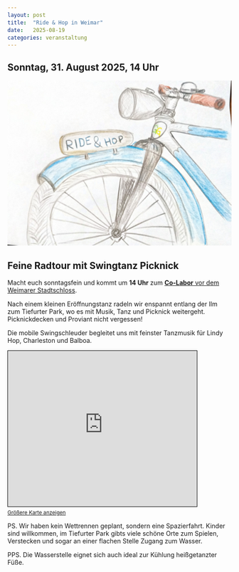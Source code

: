 ```yaml
---
layout: post
title:  "Ride & Hop in Weimar"
date:   2025-08-19
categories: veranstaltung
---
```


## Sonntag, 31. August 2025, 14 Uhr
![](./images/ride-n-hop.jpg)
## Feine Radtour mit Swingtanz Picknick

Macht euch sonntagsfein und kommt um **14 Uhr** zum [**Co-Labor** vor dem Weimarer Stadtschloss](https://www.klassik-stiftung.de/ihr-besuch/themenjahre/auf-bruch/co-labor/#c25478).

Nach einem kleinen Eröffnungstanz radeln wir enspannt entlang der Ilm zum Tiefurter Park, wo es mit Musik, Tanz und Picknick weitergeht. Picknickdecken und Proviant nicht vergessen!

Die mobile Swingschleuder begleitet uns mit feinster Tanzmusik für Lindy Hop, Charleston und Balboa.

<iframe width="425" height="350" src="https://www.openstreetmap.org/export/embed.html?bbox=11.328207850456238%2C50.97870282591961%2C11.336227655410768%2C50.981310172702415&amp;layer=cyclosm&amp;marker=50.98000651980218%2C11.332220435142517" style="border: 1px solid black"></iframe><br/><small><a href="https://www.openstreetmap.org/?mlat=50.980007&amp;mlon=11.332220#map=18/50.980007/11.332218&amp;layers=Y">Größere Karte anzeigen</a></small>

PS. Wir haben kein Wettrennen geplant, sondern eine Spazierfahrt. Kinder sind willkommen, im Tiefurter Park gibts viele schöne Orte zum Spielen, Verstecken und sogar an einer flachen Stelle Zugang zum Wasser.

PPS. Die Wasserstelle eignet sich auch ideal zur Kühlung heißgetanzter Füße.
